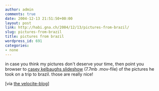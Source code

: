 ```yaml
---
author: admin
comments: true
date: 2004-12-13 21:51:50+00:00
layout: post
link: http://habi.gna.ch/2004/12/13/pictures-from-brazil/
slug: pictures-from-brazil
title: pictures from brazil
wordpress_id: 691
categories:
- none
---
```



in case you think my pictures don't deserve your time, then point you browser to [casey kelbaughs slideshow](http://www.caseykelbaugh.com/brazilslideshow/brazilslideshow.mov) (7.7mb .mov-file) of the pictures he took on a trip to brazil. those are really nice!



[via [the velocite-blog](http://velocite.ch/weblogtoo/index.php?p=52)]


